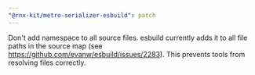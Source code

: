 ```yaml
---
"@rnx-kit/metro-serializer-esbuild": patch
---
```


Don't add namespace to all source files. esbuild currently adds it to all file paths in the source map (see https://github.com/evanw/esbuild/issues/2283). This prevents tools from resolving files correctly.
